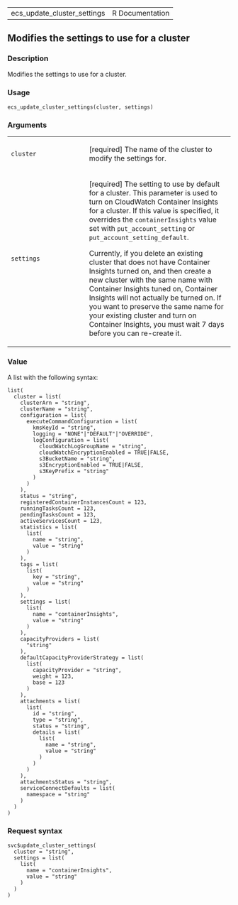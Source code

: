 <table style="width: 100%;">
<tbody>
<tr class="odd">
<td>ecs_update_cluster_settings</td>
<td style="text-align: right;">R Documentation</td>
</tr>
</tbody>
</table>

## Modifies the settings to use for a cluster

### Description

Modifies the settings to use for a cluster.

### Usage

    ecs_update_cluster_settings(cluster, settings)

### Arguments

<table>
<colgroup>
<col style="width: 35%" />
<col style="width: 65%" />
</colgroup>
<tbody>
<tr class="odd">
<td><code id="ecs_update_cluster_settings_:_cluster">cluster</code></td>
<td><p>[required] The name of the cluster to modify the settings
for.</p></td>
</tr>
<tr class="even">
<td><code
id="ecs_update_cluster_settings_:_settings">settings</code></td>
<td><p>[required] The setting to use by default for a cluster. This
parameter is used to turn on CloudWatch Container Insights for a
cluster. If this value is specified, it overrides the
<code>containerInsights</code> value set with
<code>put_account_setting</code> or
<code>put_account_setting_default</code>.</p>
<p>Currently, if you delete an existing cluster that does not have
Container Insights turned on, and then create a new cluster with the
same name with Container Insights tuned on, Container Insights will not
actually be turned on. If you want to preserve the same name for your
existing cluster and turn on Container Insights, you must wait 7 days
before you can re-create it.</p></td>
</tr>
</tbody>
</table>

### Value

A list with the following syntax:

    list(
      cluster = list(
        clusterArn = "string",
        clusterName = "string",
        configuration = list(
          executeCommandConfiguration = list(
            kmsKeyId = "string",
            logging = "NONE"|"DEFAULT"|"OVERRIDE",
            logConfiguration = list(
              cloudWatchLogGroupName = "string",
              cloudWatchEncryptionEnabled = TRUE|FALSE,
              s3BucketName = "string",
              s3EncryptionEnabled = TRUE|FALSE,
              s3KeyPrefix = "string"
            )
          )
        ),
        status = "string",
        registeredContainerInstancesCount = 123,
        runningTasksCount = 123,
        pendingTasksCount = 123,
        activeServicesCount = 123,
        statistics = list(
          list(
            name = "string",
            value = "string"
          )
        ),
        tags = list(
          list(
            key = "string",
            value = "string"
          )
        ),
        settings = list(
          list(
            name = "containerInsights",
            value = "string"
          )
        ),
        capacityProviders = list(
          "string"
        ),
        defaultCapacityProviderStrategy = list(
          list(
            capacityProvider = "string",
            weight = 123,
            base = 123
          )
        ),
        attachments = list(
          list(
            id = "string",
            type = "string",
            status = "string",
            details = list(
              list(
                name = "string",
                value = "string"
              )
            )
          )
        ),
        attachmentsStatus = "string",
        serviceConnectDefaults = list(
          namespace = "string"
        )
      )
    )

### Request syntax

    svc$update_cluster_settings(
      cluster = "string",
      settings = list(
        list(
          name = "containerInsights",
          value = "string"
        )
      )
    )
